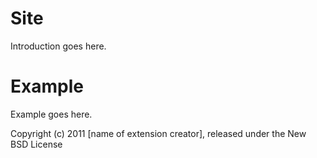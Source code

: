 Site
====

Introduction goes here.


Example
=======

Example goes here.


Copyright (c) 2011 [name of extension creator], released under the New BSD License
